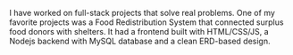 I have worked on full-stack projects that solve real problems.
One of my favorite projects was a Food Redistribution System that connected surplus food donors with shelters.
It had a frontend built with HTML/CSS/JS, a Nodejs backend with MySQL database and a clean ERD-based design.

